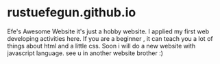 # rustuefegun.github.io
Efe's Awesome Website
 it's just a hobby website. I applied my first web developing activities here. 
 If you are a beginner , it can teach you a lot of things about html and a little css.
 Soon i will do a new website with javascript language. see u in another website brother :)
